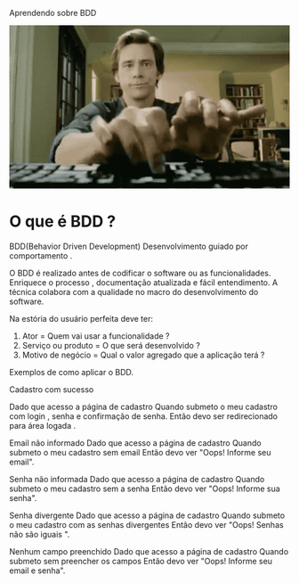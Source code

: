 
Aprendendo sobre BDD

![Gif_Digitando](https://github.com/ElianeOliveiradeJesus/BDD/blob/main/Gif_Digitando.gif)

# O que é BDD ?
BDD(Behavior Driven Development)
Desenvolvimento guiado por comportamento . 

O BDD é realizado antes de codificar o software ou  as funcionalidades. 
Enriquece o processo , documentação atualizada e  fácil entendimento. 
A técnica colabora com a qualidade no macro do desenvolvimento do software. 

Na estória do usuário perfeita deve ter:
1)  Ator = Quem vai usar a funcionalidade ?
2) Serviço ou produto = O que será desenvolvido ?
3) Motivo de negócio = Qual o valor agregado que a aplicação terá ?
 
Exemplos de como aplicar o BDD. 

Cadastro com sucesso

Dado que acesso a página de cadastro 
Quando submeto o meu cadastro com login , senha e confirmação de senha. 
Então devo ser redirecionado para área logada . 

Email não informado 
Dado que acesso a página de cadastro 
Quando submeto o meu cadastro sem email
Então devo ver "Oops!  Informe seu email".

Senha não informada
Dado que acesso a página de cadastro 
Quando submeto o meu cadastro sem a senha
Então devo ver "Oops! Informe sua senha".

Senha divergente
Dado que acesso a página de cadastro 
Quando submeto o meu cadastro com as senhas divergentes 
Então devo ver "Oops! Senhas não são iguais ". 

Nenhum campo preenchido
Dado que acesso a página de cadastro 
Quando submeto sem preencher os campos 
Então devo ver "Oops! Informe seu email e senha".




